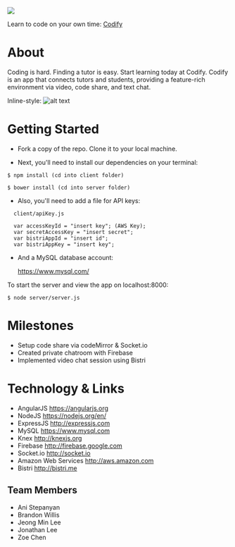 
![](http://i.imgur.com/pjDmtOm.gif)


Learn to code on your own time: [Codify](http://codifyme.prom "Codify")


# About
  Coding is hard. Finding a tutor is easy. Start learning today at Codify. Codify is an app that connects tutors and students, providing a feature-rich environment via video, code share, and text chat.

  Inline-style:
![alt text](https://s3.amazonaws.com/perlproject/Animation.gif "Logo Title Text 1")

# Getting Started
* Fork a copy of the repo. Clone it to your local machine.

* Next, you'll need to install our dependencies on your terminal:

```
$ npm install (cd into client folder)
```
```
$ bower install (cd into server folder)
```

* Also, you'll need to add a file for API keys:

```
  client/apiKey.js

  var accessKeyId = "insert key"; (AWS Key);
  var secretAccessKey = "insert secret";
  var bistriAppId = "insert id";
  var bistriAppKey = "insert key";
```
* And a MySQL database account:

  https://www.mysql.com/

To start the server and view the app on localhost:8000:

```
$ node server/server.js
```

# Milestones
* Setup code share via codeMirror & Socket.io
* Created private chatroom with Firebase
* Implemented video chat session using Bistri

# Technology & Links

* AngularJS <https://angularjs.org>
* NodeJS <https://nodejs.org/en/>
* ExpressJS <http://expressjs.com>
* MySQL <https://www.mysql.com>
* Knex <http://knexjs.org>
* Firebase <http://firebase.google.com>
* Socket.io <http://socket.io>
* Amazon Web Services <http://aws.amazon.com>
* Bistri <http://bistri.me>

## Team Members ##
* Ani Stepanyan
* Brandon Willis
* Jeong Min Lee
* Jonathan Lee
* Zoe Chen
